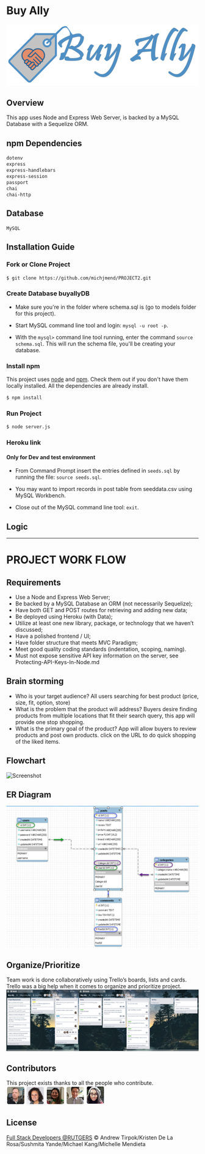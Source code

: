 # Buy Ally
![Screenshot](./public/img/BuyAllyLogo.png)

## Overview
This app uses Node and Express Web Server, is backed by a MySQL Database with a Sequelize ORM.

## npm Dependencies
    dotenv
    express
    express-handlebars
    express-session
    passport
    chai
    chai-http

## Database
    MySQL


## Installation Guide

### Fork or Clone Project
```sh
$ git clone https://github.com/michjmend/PROJECT2.git
```

### Create Database buyallyDB
   * Make sure you're in the folder where schema.sql is (go to models folder for this project).

   * Start MySQL command line tool and login: `mysql -u root -p`.

   * With the `mysql>` command line tool running, enter the command `source schema.sql`. This will run the schema file, you'll be creating your database.

### Install npm
This project uses [node](http://nodejs.org) and [npm](https://npmjs.com). Check them out if you don't have them locally installed.
All the dependencies are already install.

```sh
$ npm install
```

### Run Project
```sh
$ node server.js
```

### Heroku link


#### Only for Dev and test environment
   * From Command Prompt insert the entries defined in `seeds.sql` by running the file: `source seeds.sql`.

   * You may want to import records in post table from seeddata.csv using MySQL Workbench.

   * Close out of the MySQL command line tool: `exit`.


## Logic

_________________________________________________________________________________________________________________________________

# PROJECT WORK FLOW

## Requirements
* Use a Node and Express Web Server;
* Be backed by a MySQL Database an ORM (not necessarily Sequelize);
* Have both GET and POST routes for retrieving and adding new data;
* Be deployed using Heroku (with Data);
* Utilize at least one new library, package, or technology that we haven’t discussed;
* Have a polished frontend / UI;
* Have folder structure that meets MVC Paradigm;
* Meet good quality coding standards (indentation, scoping, naming).
* Must not expose sensitive API key information on the server, see Protecting-API-Keys-In-Node.md

## Brain storming
  * Who is your target audience?
      All users searching for best product (price, size, fit, option, store)
  * What is the problem that the product will address?
      Buyers desire finding products from multiple locations that fit their search query, this app will provide one stop shopping.
  * What is the primary goal of the product?
      App will allow buyers to review products and post own products.
      click on the URL to do quick shopping of the liked items.

## Flowchart
![Screenshot](./public/img/flowchart.png)

## ER Diagram
![Screenshot](./public/img/ERdiagram.png)

## Organize/Prioritize
Team work is done collaboratively using Trello’s boards, lists and cards.
Trello was a big help when it comes to organize and prioritize project.
![Screenshot](./public/img/trello.png)


## Contributors
This project exists thanks to all the people who contribute.
<a href="contributors"><img src="./public/img/Contributors.png?width=890&button=false" /></a>


## License
[Full Stack Developers @RUTGERS](LICENSE) © Andrew Tirpok/Kristen De La Rosa/Sushmita Yande/Michael Kang/Michelle Mendieta
